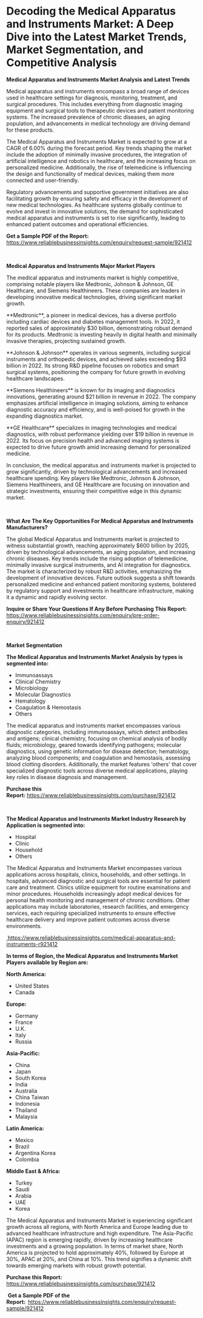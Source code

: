 <p><h1>Decoding the Medical Apparatus and Instruments Market: A Deep Dive into the Latest Market Trends, Market Segmentation, and Competitive Analysis</h1></p><p><strong>Medical Apparatus and Instruments Market Analysis and Latest Trends</strong></p>
<p><p>Medical apparatus and instruments encompass a broad range of devices used in healthcare settings for diagnosis, monitoring, treatment, and surgical procedures. This includes everything from diagnostic imaging equipment and surgical tools to therapeutic devices and patient monitoring systems. The increased prevalence of chronic diseases, an aging population, and advancements in medical technology are driving demand for these products.</p><p>The Medical Apparatus and Instruments Market is expected to grow at a CAGR of 6.00% during the forecast period. Key trends shaping the market include the adoption of minimally invasive procedures, the integration of artificial intelligence and robotics in healthcare, and the increasing focus on personalized medicine. Additionally, the rise of telemedicine is influencing the design and functionality of medical devices, making them more connected and user-friendly.</p><p>Regulatory advancements and supportive government initiatives are also facilitating growth by ensuring safety and efficacy in the development of new medical technologies. As healthcare systems globally continue to evolve and invest in innovative solutions, the demand for sophisticated medical apparatus and instruments is set to rise significantly, leading to enhanced patient outcomes and operational efficiencies.</p></p>
<p><strong>Get a Sample PDF of the Report:&nbsp;</strong> <a href="https://www.reliablebusinessinsights.com/enquiry/request-sample/921412?utm_campaign=2440&utm_medium=2&utm_source=Github&utm_content=ia&utm_term=13042025&utm_id=medical-apparatus-and-instruments">https://www.reliablebusinessinsights.com/enquiry/request-sample/921412</a></p>
<p>&nbsp;</p>
<p><strong>Medical Apparatus and Instruments Major Market Players</strong></p>
<p><p>The medical apparatus and instruments market is highly competitive, comprising notable players like Medtronic, Johnson & Johnson, GE Healthcare, and Siemens Healthineers. These companies are leaders in developing innovative medical technologies, driving significant market growth.</p><p>**Medtronic**, a pioneer in medical devices, has a diverse portfolio including cardiac devices and diabetes management tools. In 2022, it reported sales of approximately $30 billion, demonstrating robust demand for its products. Medtronic is investing heavily in digital health and minimally invasive therapies, projecting sustained growth.</p><p>**Johnson & Johnson** operates in various segments, including surgical instruments and orthopedic devices, and achieved sales exceeding $93 billion in 2022. Its strong R&D pipeline focuses on robotics and smart surgical systems, positioning the company for future growth in evolving healthcare landscapes.</p><p>**Siemens Healthineers** is known for its imaging and diagnostics innovations, generating around $21 billion in revenue in 2022. The company emphasizes artificial intelligence in imaging solutions, aiming to enhance diagnostic accuracy and efficiency, and is well-poised for growth in the expanding diagnostics market.</p><p>**GE Healthcare** specializes in imaging technologies and medical diagnostics, with robust performance yielding over $19 billion in revenue in 2022. Its focus on precision health and advanced imaging systems is expected to drive future growth amid increasing demand for personalized medicine.</p><p>In conclusion, the medical apparatus and instruments market is projected to grow significantly, driven by technological advancements and increased healthcare spending. Key players like Medtronic, Johnson & Johnson, Siemens Healthineers, and GE Healthcare are focusing on innovation and strategic investments, ensuring their competitive edge in this dynamic market.</p></p>
<p>&nbsp;</p>
<p><strong>What Are The Key Opportunities For Medical Apparatus and Instruments Manufacturers?</strong></p>
<p><p>The global Medical Apparatus and Instruments market is projected to witness substantial growth, reaching approximately $600 billion by 2025, driven by technological advancements, an aging population, and increasing chronic diseases. Key trends include the rising adoption of telemedicine, minimally invasive surgical instruments, and AI integration for diagnostics. The market is characterized by robust R&D activities, emphasizing the development of innovative devices. Future outlook suggests a shift towards personalized medicine and enhanced patient monitoring systems, bolstered by regulatory support and investments in healthcare infrastructure, making it a dynamic and rapidly evolving sector.</p></p>
<p><strong>Inquire or Share Your Questions If Any Before Purchasing This Report:</strong> <a href="https://www.reliablebusinessinsights.com/enquiry/pre-order-enquiry/921412?utm_campaign=2440&utm_medium=2&utm_source=Github&utm_content=ia&utm_term=13042025&utm_id=medical-apparatus-and-instruments">https://www.reliablebusinessinsights.com/enquiry/pre-order-enquiry/921412</a></p>
<p>&nbsp;</p>
<p><strong>Market Segmentation</strong></p>
<p><strong>The Medical Apparatus and Instruments Market Analysis by types is segmented into:</strong></p>
<p><ul><li>Immunoassays</li><li>Clinical Chemistry</li><li>Microbiology</li><li>Molecular Diagnostics</li><li>Hematology</li><li>Coagulation & Hemostasis</li><li>Others</li></ul></p>
<p><p>The medical apparatus and instruments market encompasses various diagnostic categories, including immunoassays, which detect antibodies and antigens; clinical chemistry, focusing on chemical analysis of bodily fluids; microbiology, geared towards identifying pathogens; molecular diagnostics, using genetic information for disease detection; hematology, analyzing blood components; and coagulation and hemostasis, assessing blood clotting disorders. Additionally, the market features 'others' that cover specialized diagnostic tools across diverse medical applications, playing key roles in disease diagnosis and management.</p></p>
<p><strong>Purchase this Report:&nbsp;</strong><a href="https://www.reliablebusinessinsights.com/purchase/921412?utm_campaign=2440&utm_medium=2&utm_source=Github&utm_content=ia&utm_term=13042025&utm_id=medical-apparatus-and-instruments">https://www.reliablebusinessinsights.com/purchase/921412</a></p>
<p>&nbsp;</p>
<p><strong>The Medical Apparatus and Instruments Market Industry Research by Application is segmented into:</strong></p>
<p><ul><li>Hospital</li><li>Clinic</li><li>Household</li><li>Others</li></ul></p>
<p><p>The Medical Apparatus and Instruments Market encompasses various applications across hospitals, clinics, households, and other settings. In hospitals, advanced diagnostic and surgical tools are essential for patient care and treatment. Clinics utilize equipment for routine examinations and minor procedures. Households increasingly adopt medical devices for personal health monitoring and management of chronic conditions. Other applications may include laboratories, research facilities, and emergency services, each requiring specialized instruments to ensure effective healthcare delivery and improve patient outcomes across diverse environments.</p></p>
<p><a href="https://www.reliablebusinessinsights.com/medical-apparatus-and-instruments-r921412?utm_campaign=2440&utm_medium=2&utm_source=Github&utm_content=ia&utm_term=13042025&utm_id=medical-apparatus-and-instruments">&nbsp;https://www.reliablebusinessinsights.com/medical-apparatus-and-instruments-r921412</a></p>
<p><strong>In terms of Region, the Medical Apparatus and Instruments Market Players available by Region are:</strong></p>
<p>
    <p> <strong> North America: </strong>
        <ul>
            <li>United States</li>
            <li>Canada</li>
        </ul>
        </p> 
    <p> <strong> Europe: </strong>
        <ul>
            <li>Germany</li>
            <li>France</li>
            <li>U.K.</li>
            <li>Italy</li>
            <li>Russia</li>
        </ul>
        </p> 
    <p> <strong> Asia-Pacific: </strong>
        <ul>
            <li>China</li>
            <li>Japan</li>
            <li>South Korea</li>
            <li>India</li>
            <li>Australia</li>
            <li>China Taiwan</li>
            <li>Indonesia</li>
            <li>Thailand</li>
            <li>Malaysia</li>
        </ul>
        </p> 
    <p> <strong> Latin America: </strong>
        <ul>
            <li>Mexico</li>
            <li>Brazil</li>
            <li>Argentina Korea</li>
            <li>Colombia</li>
        </ul>
        </p> 
    <p> <strong> Middle East & Africa: </strong>
        <ul>
            <li>Turkey</li>
            <li>Saudi</li>
            <li>Arabia</li>
            <li>UAE</li>
            <li>Korea</li>
        </ul>
    </p>
    </p>
<p><p>The Medical Apparatus and Instruments Market is experiencing significant growth across all regions, with North America and Europe leading due to advanced healthcare infrastructure and high expenditure. The Asia-Pacific (APAC) region is emerging rapidly, driven by increasing healthcare investments and a growing population. In terms of market share, North America is projected to hold approximately 40%, followed by Europe at 30%, APAC at 20%, and China at 10%. This trend signifies a dynamic shift towards emerging markets with robust growth potential.</p></p>
<p><strong>Purchase this Report: </strong><a href="https://www.reliablebusinessinsights.com/purchase/921412?utm_campaign=2440&utm_medium=2&utm_source=Github&utm_content=ia&utm_term=13042025&utm_id=medical-apparatus-and-instruments">https://www.reliablebusinessinsights.com/purchase/921412</a></p>
<p>&nbsp;<strong>Get a Sample PDF of the Report:&nbsp;&nbsp;</strong><a href="https://www.reliablebusinessinsights.com/enquiry/request-sample/921412?utm_campaign=2440&utm_medium=2&utm_source=Github&utm_content=ia&utm_term=13042025&utm_id=medical-apparatus-and-instruments">https://www.reliablebusinessinsights.com/enquiry/request-sample/921412</a></p>
<p><strong></strong></p>
<p><p></p><p></p><p></p></p>